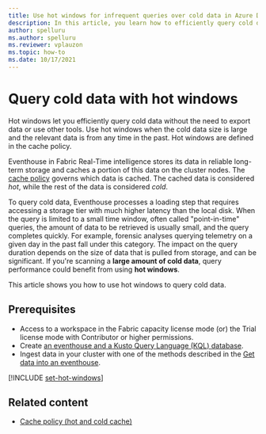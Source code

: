 ```yaml
---
title: Use hot windows for infrequent queries over cold data in Azure Data Explorer
description: In this article, you learn how to efficiently query cold data in Azure Data Explorer.
author: spelluru
ms.author: spelluru
ms.reviewer: vplauzon
ms.topic: how-to
ms.date: 10/17/2021
---
```

# Query cold data with hot windows

Hot windows let you efficiently query cold data without the need to export data or use other tools. Use hot windows when the cold data size is large and the relevant data is from any time in the past. Hot windows are defined in the cache policy.

Eventhouse in Fabric Real-Time intelligence stores its data in reliable long-term storage and caches a portion of this data on the cluster nodes. The [cache policy](/kusto/management/cache-policy?view=microsoft-fabric&preserve-view=true) governs which data is cached. The cached data is considered *hot*, while the rest of the data is considered *cold*.  

To query cold data, Eventhouse processes a loading step that requires accessing a storage tier with much higher latency than the local disk. When the query is limited to a small time window, often called "point-in-time" queries, the amount of data to be retrieved is usually small, and the query completes quickly. For example,  forensic analyses querying telemetry on a given day in the past fall under this category. The impact on the query duration depends on the size of data that is pulled from storage, and can be significant. If you're scanning a **large amount of cold data**, query performance could benefit from using **hot windows**.

This article shows you how to use hot windows to query cold data.

## Prerequisites

* Access to a workspace in the Fabric capacity license mode (or) the Trial license mode with Contributor or higher permissions.
* Create [an eventhouse and a Kusto Query Language (KQL) database](/fabric/real-time-intelligence/create-eventhouse).
* Ingest data in your cluster with one of the methods described in the [Get data into an eventhouse](/fabric/real-time-intelligence/get-data-overview).

[!INCLUDE [set-hot-windows](~/../kusto-repo/data-explorer/includes/cross-repo/set-hot-windows.md)]

## Related content

* [Cache policy (hot and cold cache)](/kusto/management/cache-policy?view=azure-data-explorer&preserve-view=true)

